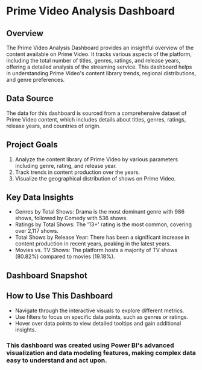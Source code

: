 # Prime Video Analysis Dashboard

## Overview
The Prime Video Analysis Dashboard provides an insightful overview of the content available on Prime Video. It tracks various aspects of the platform, including the total number of titles, genres, ratings, and release years, offering a detailed analysis of the streaming service. This dashboard helps in understanding Prime Video's content library trends, regional distributions, and genre preferences.

## Data Source
The data for this dashboard is sourced from a comprehensive dataset of Prime Video content, which includes details about titles, genres, ratings, release years, and countries of origin.

## Project Goals
1. Analyze the content library of Prime Video by various parameters including genre, rating, and release year.
2. Track trends in content production over the years.
3. Visualize the geographical distribution of shows on Prime Video.

## Key Data Insights
- Genres by Total Shows: Drama is the most dominant genre with 986 shows, followed by Comedy with 536 shows.
- Ratings by Total Shows: The '13+' rating is the most common, covering over 2,117 shows.
- Total Shows by Release Year: There has been a significant increase in content production in recent years, peaking in the latest years.
- Movies vs. TV Shows: The platform hosts a majority of TV shows (80.82%) compared to movies (19.18%).

## Dashboard Snapshot

## How to Use This Dashboard
- Navigate through the interactive visuals to explore different metrics.
- Use filters to focus on specific data points, such as genres or ratings.
- Hover over data points to view detailed tooltips and gain additional insights.

### This dashboard was created using Power BI's advanced visualization and data modeling features, making complex data easy to understand and act upon.
